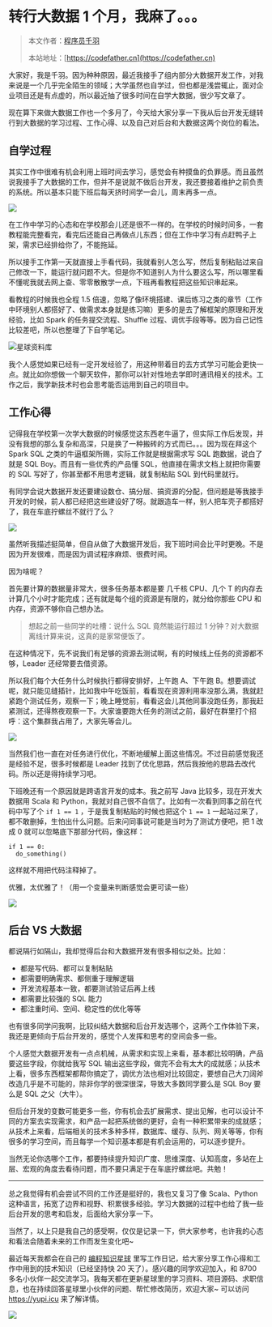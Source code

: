 # 转行大数据 1 个月，我麻了。。。

> 本文作者：[程序员千羽](https://yuyuanweb.feishu.cn/wiki/Abldw5WkjidySxkKxU2cQdAtnah)
>
> 本站地址：[https://codefather.cn](https://codefather.cn)

大家好，我是千羽。因为种种原因，最近我接手了组内部分大数据开发工作，对我来说是一个几乎完全陌生的领域；大学虽然也自学过，但也都是浅尝辄止，面对企业项目还是有点虚的，所以最近抽了很多时间在自学大数据，很少写文章了。

现在算下来做大数据工作也一个多月了，今天给大家分享一下我从后台开发无缝转行到大数据的学习过程、工作心得、以及自己对后台和大数据这两个岗位的看法。

## 自学过程

其实工作中很难有机会利用上班时间去学习，感觉会有种摸鱼的负罪感。而且虽然说我接手了大数据的工作，但并不是说就不做后台开发，我还要接着维护之前负责的系统。所以基本只能下班后每天挤时间学一会儿，周末再多一点。

![](https://pic.yupi.icu/5563/202311031056357.png)

在工作中学习的心态和在学校那会儿还是很不一样的。在学校的时候时间多，一套教程能完整看完，看完后还能自己再做点儿东西；但在工作中学习有点赶鸭子上架，需求已经排给你了，不能拖延。

所以接手工作第一天就直接上手看代码，我就看别人怎么写，然后复制粘贴过来自己修改一下，能运行就问题不大。但是你不知道别人为什么要这么写，所以哪里看不懂呢我就去网上查、零零散散学一点，下班再看教程把这些知识串起来。

看教程的时候我也全程 1.5 倍速，忽略了像环境搭建、课后练习之类的章节（工作中环境别人都搭好了、做需求本身就是练习嘛）更多的是去了解框架的原理和开发经验，比如 Spark 的任务提交流程、Shuffle 过程、调优手段等等。因为自己记性比较差吧，所以也整理了下自学笔记。

![](https://pic.yupi.icu/5563/202311031056423.png)星球资料库

我个人感觉如果已经有一定开发经验了，用这种带着目的去方式学习可能会更快一点。就比如你想做一个聊天软件，那你可以针对性地去学即时通讯相关的技术。工作之后，我学新技术时也会思考能否运用到自己的项目中。

## 工作心得

记得我在学校第一次学大数据的时候感觉这东西老牛逼了，但实际工作后发现，并没有我想的那么复杂和高深，只是换了一种搬砖的方式而已。。。因为现在拜这个 Spark SQL 之类的牛逼框架所赐，实际工作就是根据需求写 SQL 跑数据，说白了就是 SQL Boy。而且有一些优秀的产品懂 SQL，他直接在需求文档上就把你需要的 SQL 写好了，你甚至都不用思考逻辑，就复制粘贴 SQL 到代码里就行。

有同学会说大数据开发还要建设数仓、搞分层、搞资源的分配，但问题是等我接手开发的时候，前人都已经把这些建设好了呀。就跟造车一样，别人把车壳子都搭好了，我在车底拧螺丝不就行了么？

![](https://pic.yupi.icu/5563/202311031056464.png)

虽然听我描述挺简单，但自从做了大数据开发后，我下班时间会比平时更晚。不是因为开发很难，而是因为调试程序麻烦、很费时间。

因为啥呢？

首先要计算的数据量非常大，很多任务基本都是要 几千核 CPU、几个 T 的内存去计算几个小时才能完成；还有就是每个组的资源是有限的，就分给你那些 CPU 和内存，资源不够你自己想办法。

> 想起之前一些同学的吐槽：说什么 SQL 竟然能运行超过 1 分钟？对大数据离线计算来说，这真的是家常便饭了。

在这种情况下，先不说我们有足够的资源去测试啊，有的时候线上任务的资源都不够，Leader 还经常要去借资源。

所以我们每个大任务什么时候执行都得安排好，上午跑 A、下午跑 B。想要调试呢，就只能见缝插针，比如我中午吃饭前，看看现在资源利用率没那么满，我就赶紧跑个测试任务，观察一下；晚上睡觉前，看看这会儿其他同事没跑任务，那我赶紧测试，还得熬夜观察一下。大家谁要跑大任务的测试之前，最好在群里打个招呼：这个集群我占用了，大家先等会儿。

![](https://pic.yupi.icu/5563/202311031056216.png)

当然我们也一直在对任务进行优化，不断地缓解上面这些情况。不过目前感觉我还是经验不足，很多时候都是 Leader 找到了优化思路，然后我按他的思路去改代码。所以还是得持续学习吧。

下班晚还有一个原因就是跨语言开发的成本。我之前写 Java 比较多，现在开发大数据用 Scala 和 Python，我就对自己很不自信了。比如有一次看到同事之前在代码中写了个 `if 1 == 1` ，于是我复制粘贴的时候也把这个 `1 == 1` 一起站过来了，都不敢删掉，生怕出什么问题。后来问同事说可能是当时为了测试方便吧，把 1 改成 0 就可以忽略底下那部分代码，像这样：

```
if 1 == 0:
  do_something()
```

这样就不用把代码注释掉了。

优雅，太优雅了！（用一个变量来判断感觉会更可读一些）

![](https://pic.yupi.icu/5563/202311031056252.png)

## 后台 VS 大数据

都说隔行如隔山，我却觉得后台和大数据开发有很多相似之处。比如：

- 都是写代码、都可以复制粘贴
- 都需要明确需求、都侧重于理解逻辑
- 开发流程基本一致，都要测试验证后再上线
- 都需要比较强的 SQL 能力
- 都注重时间、空间、稳定性的优化等等

也有很多同学问我啊，比较纠结大数据和后台开发选哪个，这两个工作体验下来，我还是更倾向于后台开发的，感觉个人发挥和思考的空间会多一些。

个人感觉大数据开发有一点点机械，从需求和实现上来看，基本都比较明确，产品要这些字段，你就给我写 SQL 输出这些字段，做完不会有太大的成就感；从技术上看，很多东西框架都帮你搞定了，调优方法也相对比较固定，要想自己大刀阔斧改造几乎是不可能的，除非你学的很深很深，导致大多数同学要么是 SQL Boy 要么是 SQL 之父（大牛）。

但后台开发的变数可能更多一些，你有机会去扩展需求、提出见解，也可以设计不同的方案去实现需求，和产品一起把系统做的更好，会有一种积累带来的成就感；从技术上来看，后端相关的技术多种多样，数据库、缓存、队列、网关等等，你有很多的学习空间，而且每学一个知识基本都是有机会运用的，可以逐步提升。

当然无论你选哪个工作，都要持续提升知识广度、思维深度、认知高度，多站在上层、宏观的角度去看待问题，而不要只满足于在车底拧螺丝吧。共勉！



------



总之我觉得有机会尝试不同的工作还是挺好的，我也又复习了像 Scala、Python 这种语言，拓宽了边界和视野、积累很多经验。学习大数据的过程中也给了我一些后台开发的思考和启发，后面给大家分享一下。

当然了，以上只是我自己的感受啊，仅仅是记录一下，供大家参考，也许我的心态和看法会随着未来的工作而发生变化吧~

最近每天我都会在自己的 [编程知识星球](http://mp.weixin.qq.com/s?__biz=MzI1NDczNTAwMA==&mid=2247508640&idx=1&sn=b02fff3533f18b5d0bfbf714b127c140&chksm=e9c24557deb5cc41b1f2ecefdd23eb1370e261a47c23ad89b1d1428537fd1e8fe39762e707e1&scene=21#wechat_redirect) 里写工作日记，给大家分享工作心得和工作中用到的技术知识（已经坚持快 20 天了）。感兴趣的同学欢迎加入，和 8700 多名小伙伴一起交流学习。我每天都在更新星球里的学习资料、项目源码、求职信息，也在持续回答星球里小伙伴的问题、帮忙修改简历，欢迎大家~ 可以访问 https://yupi.icu 来了解详情。

![](https://pic.yupi.icu/5563/202311031056159.jpeg)